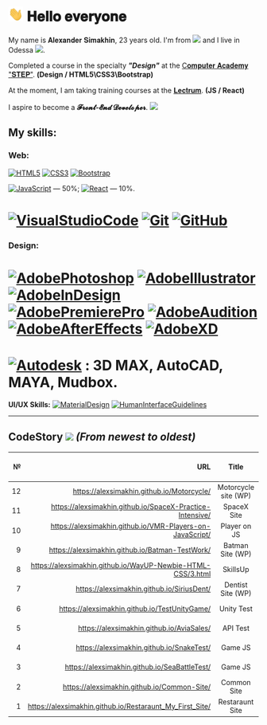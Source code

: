 # <img src="https://raw.githubusercontent.com/ABSphreak/ABSphreak/master/gifs/Hi.gif" width="30px"> 𝐇𝐞𝐥𝐥𝐨 𝐞𝐯𝐞𝐫𝐲𝐨𝐧𝐞 </h1>

My name is 𝐀𝐥𝐞𝐱𝐚𝐧𝐝𝐞𝐫 𝐒𝐢𝐦𝐚𝐤𝐡𝐢𝐧, 23 years old. I'm from  <img src="https://upload.wikimedia.org/wikipedia/commons/d/d2/Flag_of_Ukraine.png" width="25px">  and I live in Odessa <img src="https://upload.wikimedia.org/wikipedia/commons/f/fe/Odessa-logo.gif" width="20px">. </br>

Completed a course in the specialty ___"Design"___ at the [С𝐨𝐦𝐩𝐮𝐭𝐞𝐫 𝐀𝐜𝐚𝐝𝐞𝐦𝐲 "𝐒𝐓𝐄𝐏"](https://itstep.org/en). __(Design / HTML5\CSS3\Bootstrap)__

At the moment, I am taking training courses at the [𝐋𝐞𝐜𝐭𝐫𝐮𝐦](https://lectrum.io/). __(JS / React)__

I aspire to become a **𝓕𝓻𝓸𝓷𝓽-𝓔𝓷𝓭 𝓓𝓮𝓿𝓮𝓵𝓸𝓹𝓮𝓻**. <img src="https://camo.githubusercontent.com/41f5aa64e0930a781b0962898b4aff4db06f9560/68747470733a2f2f63646e2e7261776769742e636f6d2f7368616e6e6f6e6d6f656c6c65722f66726f6e742d656e642d6c6f676f2f6d61737465722f6578706f7274732f66726f6e742d656e642d6c6f676f2d636f6c6f722e737667" width="40px">

## My skills:

### Web:

[![HTML5](https://img.shields.io/badge/-HTML5-E34F26?style=for-the-badge&logo=html5&logoColor=white)](https://github.com/AlexSimakhin)
[![CSS3](https://img.shields.io/badge/-CSS3-1572B6?style=for-the-badge&logo=css3)](https://github.com/AlexSimakhin) 
[![Bootstrap](https://img.shields.io/badge/-Bootstrap-563D7C?style=for-the-badge&logo=bootstrap)](https://github.com/AlexSimakhin)

[![JavaScript](https://img.shields.io/badge/-JavaScript-363534?style=for-the-badge&logo=javascript&logoColor=F7DF1E)](https://github.com/AlexSimakhin) — 50%;
[![React](https://img.shields.io/badge/-React-363534?style=for-the-badge&logo=react)](https://github.com/AlexSimakhin) — 10%.

[![VisualStudioCode](https://img.shields.io/badge/-VisualStudioCode-2885C8?style=for-the-badge&logo=visual-studio-code)](https://github.com/AlexSimakhin) 
[![Git](https://img.shields.io/badge/-Git-333231?style=for-the-badge&logo=git)](https://github.com/AlexSimakhin) 
[![GitHub](https://img.shields.io/badge/-GitHub-333231?style=for-the-badge&logo=github)](https://github.com/AlexSimakhin)
===

### Design:

[![AdobePhotoshop](https://img.shields.io/badge/-Adobe_Photoshop-31A8FF?style=for-the-badge&logo=adobe-photoshop&logoColor=white)](https://github.com/AlexSimakhin)
[![AdobeIllustrator](https://img.shields.io/badge/-Adobe_Illustrator-FF9A00?style=for-the-badge&logo=adobe-illustrator&logoColor=white)](https://github.com/AlexSimakhin)
[![AdobeInDesign](https://img.shields.io/badge/-Adobe_InDesign-EE3D8F?style=for-the-badge&logo=adobe-indesign&logoColor=white)](https://github.com/AlexSimakhin)
[![AdobePremierePro](https://img.shields.io/badge/-Adobe_Premiere_Pro-EA77FF?style=for-the-badge&logo=adobe-premiere-pro&logoColor=white)](https://github.com/AlexSimakhin)
[![AdobeAudition](https://img.shields.io/badge/-Adobe_Audition-9999FF?style=for-the-badge&logo=adobe-audition&logoColor=white)](https://github.com/AlexSimakhin)
[![AdobeAfterEffects](https://img.shields.io/badge/-Adobe_After_Effects-9999FF?style=for-the-badge&logo=adobe-photoshop&logoColor=white)](https://github.com/AlexSimakhin)
[![AdobeXD](https://img.shields.io/badge/-Adobe_XD-FF26BE?style=for-the-badge&logo=adobe-photoshop&logoColor=white)](https://github.com/AlexSimakhin)
===
[![Autodesk](https://img.shields.io/badge/-Autodesk-0696D7?style=for-the-badge&logo=autodesk&logoColor=white)](https://github.com/AlexSimakhin) __: 3D MAX, AutoCAD, MAYA, Mudbox.__
===
__UI/UX Skills:__
[![MaterialDesign](https://img.shields.io/badge/-Material_Design-757575?style=for-the-badge&logo=material-Design&logoColor=white)](https://github.com/AlexSimakhin)
[![HumanInterfaceGuidelines](https://img.shields.io/badge/-Human_Interface_Guidelines-757575?style=for-the-badge&logo=apple&logoColor=white)](https://github.com/AlexSimakhin)
___
## CodeStory <img src="https://media.tenor.com/images/9c771f82de191180c79570b32d49daa7/tenor.gif" width="80px"> *(From newest to oldest)*
| № | URL | Title | About the project | Date of upload |
|----:|----:|:----:|:----------|:----------|
| 12 | https://alexsimakhin.github.io/Motorcycle/ | Motorcycle site (WP) | about | August, 2020 |
| 11 | https://alexsimakhin.github.io/SpaceX-Practice-Intensive/ | SpaceX Site | about | August, 2020 |
| 10 | https://alexsimakhin.github.io/VMR-Players-on-JavaScript/ | Player on JS | about | August, 2020 |
| 9 | https://alexsimakhin.github.io/Batman-TestWork/ | Batman Site (WP) | about | August, 2020 |
| 8 | https://alexsimakhin.github.io/WayUP-Newbie-HTML-CSS/3.html | SkillsUp | about | July, 2020 |
| 7 | https://alexsimakhin.github.io/SiriusDent/ | Dentist Site (WP) | about | April, 2020 |
| 6 | https://alexsimakhin.github.io/TestUnityGame/ | Unity Test | about | March, 2020 |
| 5 | https://alexsimakhin.github.io/AviaSales/ | API Test | about | March, 2020 |
| 4 | https://alexsimakhin.github.io/SnakeTest/ | Game JS | about | March, 2020 |
| 3 | https://alexsimakhin.github.io/SeaBattleTest/ | Game JS | about | March, 2020 |
| 2 | https://alexsimakhin.github.io/Common-Site/ | Common Site | about | September, 2019 |
| 1 | https://alexsimakhin.github.io/Restaraunt_My_First_Site/ | Restaraunt Site | about | June, 2019 |

